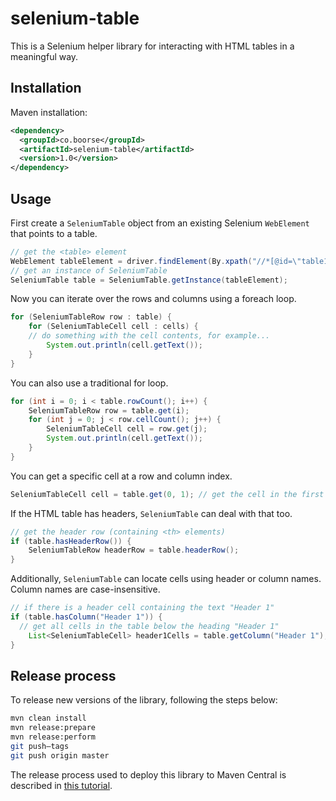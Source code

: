 # selenium-table

This is a Selenium helper library for interacting with HTML tables in a meaningful way.

## Installation

Maven installation:

```xml
<dependency>
  <groupId>co.boorse</groupId>
  <artifactId>selenium-table</artifactId>
  <version>1.0</version>
</dependency>
```

## Usage

First create a `SeleniumTable` object from an existing Selenium `WebElement` that points to a table.

```java
// get the <table> element
WebElement tableElement = driver.findElement(By.xpath("//*[@id=\"table1\"]"));
// get an instance of SeleniumTable
SeleniumTable table = SeleniumTable.getInstance(tableElement);
```

Now you can iterate over the rows and columns using a foreach loop.

```java
for (SeleniumTableRow row : table) {
	for (SeleniumTableCell cell : cells) {
    // do something with the cell contents, for example...
		System.out.println(cell.getText());
	}
}
```

You can also use a traditional for loop.

```java
for (int i = 0; i < table.rowCount(); i++) {
	SeleniumTableRow row = table.get(i);
	for (int j = 0; j < row.cellCount(); j++) {
		SeleniumTableCell cell = row.get(j);
		System.out.println(cell.getText());
	}
}
```

You can get a specific cell at a row and column index.

```java
SeleniumTableCell cell = table.get(0, 1); // get the cell in the first row, second column
```

If the HTML table has headers, `SeleniumTable` can deal with that too.

```java
// get the header row (containing <th> elements)
if (table.hasHeaderRow()) {
	SeleniumTableRow headerRow = table.headerRow();
}
```

Additionally, `SeleniumTable` can locate cells using header or column names. Column names are case-insensitive.

```java
// if there is a header cell containing the text "Header 1"
if (table.hasColumn("Header 1")) {
  // get all cells in the table below the heading "Header 1"
	List<SeleniumTableCell> header1Cells = table.getColumn("Header 1");
}
```

## Release process

To release new versions of the library, following the steps below:

```bash
mvn clean install
mvn release:prepare
mvn release:perform
git push–tags
git push origin master
```

The release process used to deploy this library to Maven Central is described in [this tutorial](https://dzone.com/articles/publish-your-artifacts-to-maven-central).

